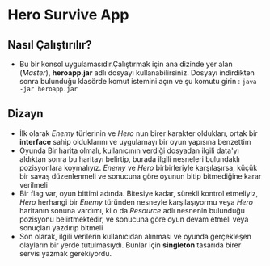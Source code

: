 # Hero Survive App

## Nasıl Çalıştırılır?
- Bu bir konsol uygulamasıdır.Çalıştırmak için ana dizinde yer alan (*Master*), **heroapp.jar** adlı dosyayı kullanabilirsiniz. Dosyayı indirdikten sonra bulunduğu klasörde komut istemini açın ve şu komutu girin : `java -jar heroapp.jar`


## Dizayn
- İlk olarak *Enemy* türlerinin ve *Hero* nun birer karakter oldukları, ortak bir **interface** sahip olduklarını ve uygulamayı bir oyun yapısına benzettim
- Oyunda Bir harita olmalı, kullanıcının verdiği dosyadan ilgili data'yı aldıktan sonra bu haritayı belirtip, burada ilgili nesneleri bulundaklı pozisyonlara koymalıyız. *Enemy* ve *Hero* birbirleriyle karşılaşırsa, küçük bir savaş düzenlenmeli ve sonucuna göre oyunun bitip bitmediğine karar verilmeli
- Bir flag var, oyun bittimi adında. Bitesiye kadar, sürekli kontrol etmeliyiz, *Hero* herhangi bir *Enemy* türünden nesneyle karşılaşıyormu veya *Hero* haritanın sonuna vardımı, ki o da *Resource* adlı nesnenin bulunduğu pozisyonu belirtmektedir, ve sonucuna göre oyun devam etmeli veya sonuçları yazdırıp bitmeli
- Son olarak, ilgili verilerin kullanıcıdan alınması ve oyunda gerçekleşen olayların bir yerde tutulmasıydı. Bunlar için **singleton** tasarıda birer servis yazmak gerekiyordu.
